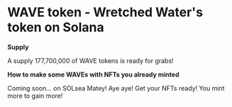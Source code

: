 # WAVE token - Wretched Water's token on Solana 
 
 
 
 **Supply**

 A supply 177,700,000 of WAVE tokens is ready for grabs! 
 


 
 **How to make some WAVEs with NFTs you already minted**

 Coming soon... on SOLsea Matey! Aye aye! Get your NFTs ready! You mint more to gain more!
